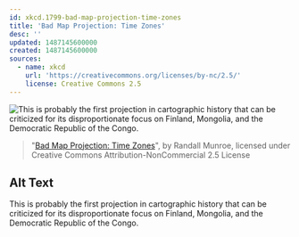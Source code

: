 ```yaml
---
id: xkcd.1799-bad-map-projection-time-zones
title: 'Bad Map Projection: Time Zones'
desc: ''
updated: 1487145600000
created: 1487145600000
sources:
  - name: xkcd
    url: 'https://creativecommons.org/licenses/by-nc/2.5/'
    license: Creative Commons 2.5
---
```

![This is probably the first projection in cartographic history that can be criticized for its disproportionate focus on Finland, Mongolia, and the Democratic Republic of the Congo.](https://imgs.xkcd.com/comics/bad_map_projection_time_zones.png)
> "[Bad Map Projection: Time Zones](https://xkcd.com/1799/)", by Randall Munroe, licensed under Creative Commons Attribution-NonCommercial 2.5 License

## Alt Text
This is probably the first projection in cartographic history that can be criticized for its disproportionate focus on Finland, Mongolia, and the Democratic Republic of the Congo.

